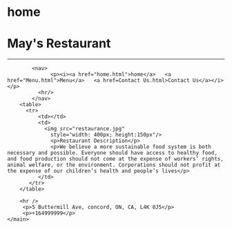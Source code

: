 # home
<body>
    <main> 
        <head> 
            <h1>May's Restaurant</h1>
			   <hr />
		    </head>

	    	<nav>
			      <p><i><a href="home.html">home</a>   <a href="Menu.html">Menu</a>   <a href=Contact Us.html>Contact Us</a></i></p>
			  <hr/>
	    	</nav>
		<table>
		  <tr>
			  <td></td>
			  <td>
			    <img src="restaurance.jpg"
				  style="width: 400px; height:150px"/>
				  <p>Restaurant Description</p>
				  <p>We believe a more sustainable food system is both necessary and possible. Everyone should have access to healthy food, and food production should not come at the expense of workers’ rights, animal welfare, or the environment. Corporations should not profit at the expense of our children’s health and people’s lives</p>
			  </td>
		   </tr>
		</table>
		
		<hr />
		 <p>5 Buttermill Ave, concord, ON, CA, L4K 0J5</p>
		 <p>+164999999</p>
	</main>
</body>
